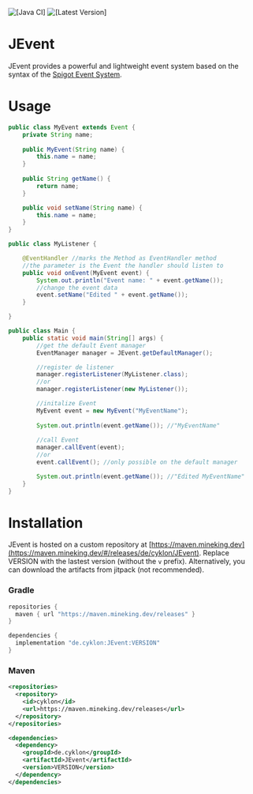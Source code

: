 ![[Java CI]](https://github.com/Utils4J/JEvent/actions/workflows/check.yml/badge.svg)
![[Latest Version]](https://maven.mineking.dev/api/badge/latest/releases/de/cyklon/JEvent?prefix=v&name=Latest%20Version&color=0374b5)

# JEvent

JEvent provides a powerful and lightweight event system based on the syntax of the [Spigot Event System](https://www.spigotmc.org/wiki/using-the-event-api/).

# Usage

```java
public class MyEvent extends Event {
	private String name;
	
	public MyEvent(String name) {
		this.name = name;
	}
	
	public String getName() {
		return name;
	}

	public void setName(String name) {
		this.name = name;
	}
}

public class MyListener {

	@EventHandler //marks the Method as EventHandler method
	//the parameter is the Event the handler should listen to
	public void onEvent(MyEvent event) {
		System.out.println("Event name: " + event.getName());
		//change the event data
		event.setName("Edited " + event.getName());
	}

}

public class Main {
	public static void main(String[] args) {
		//get the default Event manager
		EventManager manager = JEvent.getDefaultManager();

		//register de listener
		manager.registerListener(MyListener.class);
		//or
		manager.registerListener(new MyListener());

		//initalize Event
		MyEvent event = new MyEvent("MyEventName");
		
		System.out.println(event.getName()); //"MyEventName"
		
		//call Event
		manager.callEvent(event);
		//or
		event.callEvent(); //only possible on the default manager

		System.out.println(event.getName()); //"Edited MyEventName"
	}
}
```
# Installation

JEvent is hosted on a custom repository at [https://maven.mineking.dev](https://maven.mineking.dev/#/releases/de/cyklon/JEvent). Replace VERSION with the lastest version (without the `v` prefix).
Alternatively, you can download the artifacts from jitpack (not recommended).

### Gradle

```groovy
repositories {
  maven { url "https://maven.mineking.dev/releases" }
}

dependencies {
  implementation "de.cyklon:JEvent:VERSION"
}
```

### Maven

```xml
<repositories>
  <repository>
    <id>cyklon</id>
    <url>https://maven.mineking.dev/releases</url>
  </repository>
</repositories>

<dependencies>
  <dependency>
    <groupId>de.cyklon</groupId>
    <artifactId>JEvent</artifactId>
    <version>VERSION</version>
  </dependency>
</dependencies>
```